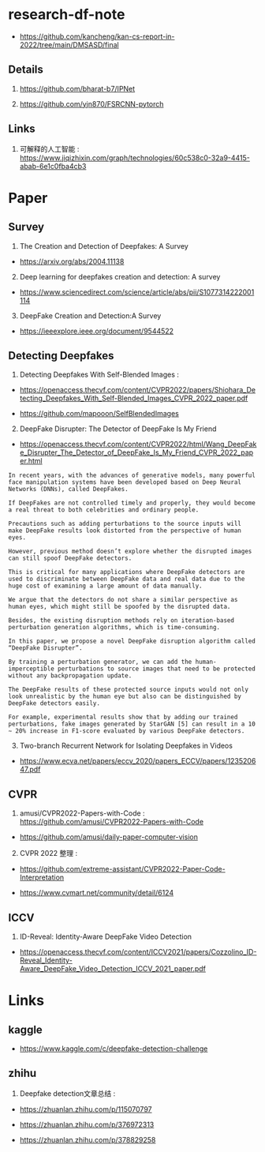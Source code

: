 # research-df-note

- https://github.com/kancheng/kan-cs-report-in-2022/tree/main/DMSASD/final

## Details

1. https://github.com/bharat-b7/IPNet

2. https://github.com/yjn870/FSRCNN-pytorch

## Links

1. 可解释的人工智能 : https://www.jiqizhixin.com/graph/technologies/60c538c0-32a9-4415-abab-6e1c0fba4cb3


# Paper

## Survey

1. The Creation and Detection of Deepfakes: A Survey

- https://arxiv.org/abs/2004.11138

2. Deep learning for deepfakes creation and detection: A survey

- https://www.sciencedirect.com/science/article/abs/pii/S1077314222001114

3. DeepFake Creation and Detection:A Survey

- https://ieeexplore.ieee.org/document/9544522


## Detecting Deepfakes

1. Detecting Deepfakes With Self-Blended Images :

- https://openaccess.thecvf.com/content/CVPR2022/papers/Shiohara_Detecting_Deepfakes_With_Self-Blended_Images_CVPR_2022_paper.pdf

- https://github.com/mapooon/SelfBlendedImages

2. DeepFake Disrupter: The Detector of DeepFake Is My Friend

- https://openaccess.thecvf.com/content/CVPR2022/html/Wang_DeepFake_Disrupter_The_Detector_of_DeepFake_Is_My_Friend_CVPR_2022_paper.html

```
In recent years, with the advances of generative models, many powerful face manipulation systems have been developed based on Deep Neural Networks (DNNs), called DeepFakes.

If DeepFakes are not controlled timely and properly, they would become a real threat to both celebrities and ordinary people.

Precautions such as adding perturbations to the source inputs will make DeepFake results look distorted from the perspective of human eyes.

However, previous method doesn’t explore whether the disrupted images can still spoof DeepFake detectors.

This is critical for many applications where DeepFake detectors are used to discriminate between DeepFake data and real data due to the huge cost of examining a large amount of data manually.

We argue that the detectors do not share a similar perspective as human eyes, which might still be spoofed by the disrupted data. 

Besides, the existing disruption methods rely on iteration-based perturbation generation algorithms, which is time-consuming.

In this paper, we propose a novel DeepFake disruption algorithm called “DeepFake Disrupter”. 

By training a perturbation generator, we can add the human-imperceptible perturbations to source images that need to be protected without any backpropagation update.

The DeepFake results of these protected source inputs would not only look unrealistic by the human eye but also can be distinguished by DeepFake detectors easily. 

For example, experimental results show that by adding our trained perturbations, fake images generated by StarGAN [5] can result in a 10 ∼ 20% increase in F1-score evaluated by various DeepFake detectors.

```

3. Two-branch Recurrent Network for Isolating Deepfakes in Videos

- https://www.ecva.net/papers/eccv_2020/papers_ECCV/papers/123520647.pdf


## CVPR

1. amusi/CVPR2022-Papers-with-Code : https://github.com/amusi/CVPR2022-Papers-with-Code

- https://github.com/amusi/daily-paper-computer-vision

2. CVPR 2022 整理 : 

- https://github.com/extreme-assistant/CVPR2022-Paper-Code-Interpretation

- https://www.cvmart.net/community/detail/6124


## ICCV

1. ID-Reveal: Identity-Aware DeepFake Video Detection

- https://openaccess.thecvf.com/content/ICCV2021/papers/Cozzolino_ID-Reveal_Identity-Aware_DeepFake_Video_Detection_ICCV_2021_paper.pdf


# Links

## kaggle

- https://www.kaggle.com/c/deepfake-detection-challenge

## zhihu

1. Deepfake detection文章总结 : 

- https://zhuanlan.zhihu.com/p/115070797

- https://zhuanlan.zhihu.com/p/376972313

- https://zhuanlan.zhihu.com/p/378829258



